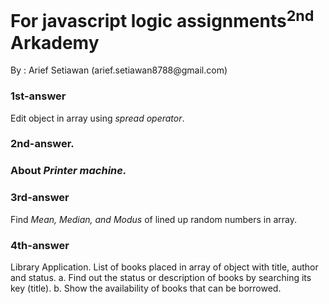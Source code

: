 <h1>For javascript logic assignments<sup>2nd</sup> Arkademy</h1>
<P>By : Arief Setiawan (arief.setiawan8788@gmail.com)</P>
<h3>1st-answer</h3>
<p>Edit object in array using <i>spread operator</i>.</p>
<h3>2nd-answer.<h3>
<p>About <i>Printer machine.</i></p>
<h3>3rd-answer</h3>
<p>Find <i>Mean, Median, and Modus</i> of lined up random numbers in array.</p>
<h3>4th-answer</h3>
<p>Library Application. List of books placed in array of object with title, author and status. a. Find out the status or description of books by searching its key (title). b. Show the availability of books that can be borrowed.</p>
